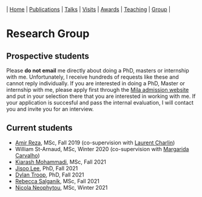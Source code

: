| [Home](index.md) | [Publications](publications.md) | [Talks](talks.md) | [Visits](visits.md) | [Awards](awards.md) | [Teaching](teaching.md) | [Group](student.md) | 

# Research Group


## Prospective students

Please **do not email** me directly about doing a PhD, masters or internship with me. Unfortunately, I receive hundreds of requests like these and cannot reply individually. If you are interested in doing a PhD, Master or internship with me, please apply first through the [Mila admission website](https://mila.quebec/en/cours/supervision/) and put in your selection there that you are interested in working with me. If your application is succesful and pass the internal evaluation, I will contact you and invite you for an interview.




## Current students

- [Amir Reza](https://amir9ume.github.io/), MSc, Fall 2019 (co-supervision with [Laurent Charlin](http://www.cs.toronto.edu/~lcharlin/))
- William St-Arnaud, MSc, Winter 2020 (co-supervision with [Margarida Carvalho](http://margaridacarvalho.org/))
- [Kiarash Mohammadi](https://is.mpg.de/person/kmohammadi), MSc, Fall 2021
- [Jisoo Lee](https://jisoolee0123.github.io/), PhD, Fall 2021
- [Dylan Troop](https://www.linkedin.com/in/dtroop/?originalSubdomain=ca), PhD, Fall 2021
- [Rebecca Salganik](https://www.rebeccasalganik.com/), MSc, Fall 2021
- [Nicola Neophytou](https://www.linkedin.com/in/nicola-neophytou/), MSc, Winter 2021
